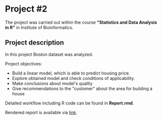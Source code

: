 # Project #2

The project was carried out within the course **"Statistics and Data Analysis in R"** in Institute of Bioinformatics.

## Project description

In this project Boston dataset was analyzed.

Project objectives:

* Build a linear model, which is able to predict housing price.
* Explore obtained model and check conditions of applicability.
* Make conclusions about model's quality
* Give recommendations to the "customer" about the area for building a house

Detailed workflow including R code can be found in **Report.rmd**.

Rendered report is available via [link](https://krglkvrmn.github.io/BI_Statistics_projects/Report_project2.html).

